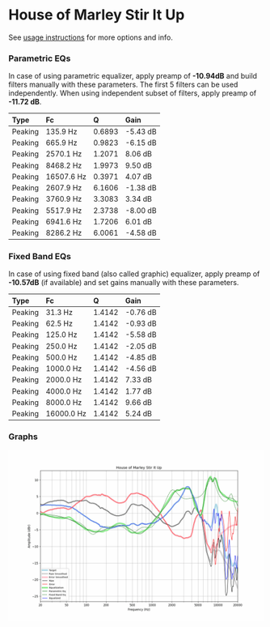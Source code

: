 # House of Marley Stir It Up
See [usage instructions](https://github.com/jaakkopasanen/AutoEq#usage) for more options and info.

### Parametric EQs
In case of using parametric equalizer, apply preamp of **-10.94dB** and build filters manually
with these parameters. The first 5 filters can be used independently.
When using independent subset of filters, apply preamp of **-11.72 dB**.

| Type    | Fc         |      Q | Gain     |
|:--------|:-----------|:-------|:---------|
| Peaking | 135.9 Hz   | 0.6893 | -5.43 dB |
| Peaking | 665.9 Hz   | 0.9823 | -6.15 dB |
| Peaking | 2570.1 Hz  | 1.2071 | 8.06 dB  |
| Peaking | 8468.2 Hz  | 1.9973 | 9.50 dB  |
| Peaking | 16507.6 Hz | 0.3971 | 4.07 dB  |
| Peaking | 2607.9 Hz  | 6.1606 | -1.38 dB |
| Peaking | 3760.9 Hz  | 3.3083 | 3.34 dB  |
| Peaking | 5517.9 Hz  | 2.3738 | -8.00 dB |
| Peaking | 6941.6 Hz  | 1.7206 | 6.01 dB  |
| Peaking | 8286.2 Hz  | 6.0061 | -4.58 dB |

### Fixed Band EQs
In case of using fixed band (also called graphic) equalizer, apply preamp of **-10.57dB**
(if available) and set gains manually with these parameters.

| Type    | Fc         |      Q | Gain     |
|:--------|:-----------|:-------|:---------|
| Peaking | 31.3 Hz    | 1.4142 | -0.76 dB |
| Peaking | 62.5 Hz    | 1.4142 | -0.93 dB |
| Peaking | 125.0 Hz   | 1.4142 | -5.58 dB |
| Peaking | 250.0 Hz   | 1.4142 | -2.05 dB |
| Peaking | 500.0 Hz   | 1.4142 | -4.85 dB |
| Peaking | 1000.0 Hz  | 1.4142 | -4.56 dB |
| Peaking | 2000.0 Hz  | 1.4142 | 7.33 dB  |
| Peaking | 4000.0 Hz  | 1.4142 | 1.77 dB  |
| Peaking | 8000.0 Hz  | 1.4142 | 9.66 dB  |
| Peaking | 16000.0 Hz | 1.4142 | 5.24 dB  |

### Graphs
![](./House%20of%20Marley%20Stir%20It%20Up.png)